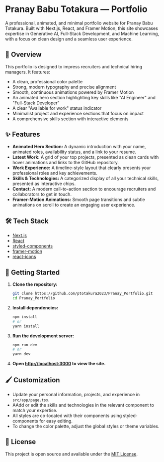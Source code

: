 # Pranay Babu Totakura — Portfolio

A professional, animated, and minimal portfolio website for Pranay Babu Totakura. Built with Next.js, React, and Framer Motion, this site showcases expertise in Generative AI, Full-Stack Development, and Machine Learning, with a focus on clean design and a seamless user experience.

## 🚀 Overview

This portfolio is designed to impress recruiters and technical hiring managers. It features:
- A clean, professional color palette
- Strong, modern typography and precise alignment
- Smooth, continuous animations powered by Framer Motion
- An animated hero section highlighting key skills like "AI Engineer" and "Full-Stack Developer"
- A clear "Available for work" status indicator
- Minimalist project and experience sections that focus on impact
- A comprehensive skills section with interactive elements


## ✨ Features
- **Animated Hero Section:** A dynamic introduction with your name, animated roles, availability status, and a link to your resume.
- **Latest Work:** A grid of your top projects, presented as clean cards with hover animations and links to the GitHub repository.
- **Work Experience:** A timeline-style layout that clearly presents your professional roles and key achievements.
- **Skills & Technologies:** A categorized display of all your technical skills, presented as interactive chips.
- **Contact:** A modern call-to-action section to encourage recruiters and collaborators to get in touch.
- **Framer-Motion Animations:** Smooth page transitions and subtle animations on scroll to create an engaging user experience.

## 🛠️ Tech Stack
- [Next.js](https://nextjs.org/)
- [React](https://react.dev/)
- [styled-components](https://styled-components.com/)
- [framer-motion](https://www.framer.com/motion/)
- [react-icons](https://react-icons.github.io/react-icons/)

## 🏁 Getting Started

1. **Clone the repository:**
   ```bash
   git clone https://github.com/ptotakura2023/Pranay_Portfolio.git
   cd Pranay_Portfolio
   ```
2. **Install dependencies:**
   ```bash
   npm install
   # or
   yarn install
   ```
3. **Run the development server:**
   ```bash
   npm run dev
   # or
   yarn dev
   ```
4. **Open [http://localhost:3000](http://localhost:3000) to view the site.**

## 🖌️ Customization
- Update your personal information, projects, and experience in `src/app/page.tsx`.
- AAdd or edit the skills and technologies in the relevant component to match your expertise.
- All styles are co-located with their components using styled-components for easy editing.
- To change the color palette, adjust the global styles or theme variables.

## 📄 License

This project is open source and available under the [MIT License](LICENSE).
